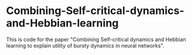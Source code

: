 # Combining-Self-critical-dynamics-and-Hebbian-learning
This is code for the paper "Combining Self-critical dynamics and Hebbian learning to explain utility of bursty dynamics in neural networks".
